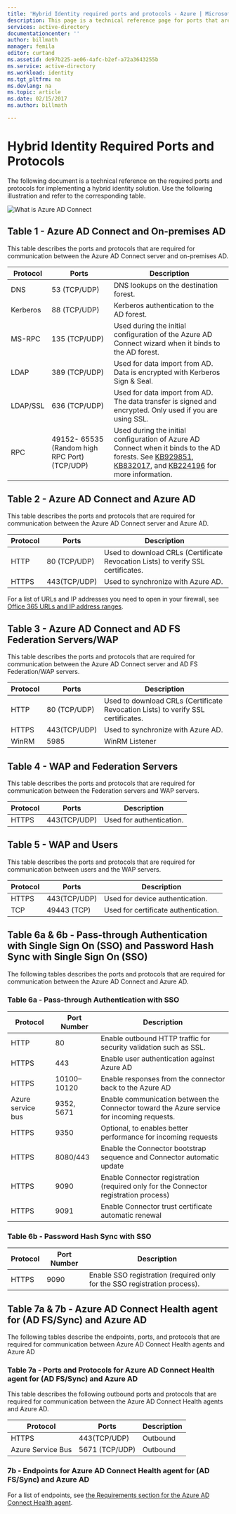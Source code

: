 ```yaml
---
title: 'Hybrid Identity required ports and protocols - Azure | Microsoft Docs'
description: This page is a technical reference page for ports that are required to be open for Azure AD Connect
services: active-directory
documentationcenter: ''
author: billmath
manager: femila
editor: curtand
ms.assetid: de97b225-ae06-4afc-b2ef-a72a3643255b
ms.service: active-directory
ms.workload: identity
ms.tgt_pltfrm: na
ms.devlang: na
ms.topic: article
ms.date: 02/15/2017
ms.author: billmath

---
```

# Hybrid Identity Required Ports and Protocols
The following document is a technical reference on the required ports and protocols for implementing a hybrid identity solution. Use the following illustration and refer to the corresponding table.

![What is Azure AD Connect](./media/active-directory-aadconnect-ports/required3.png)

## Table 1 - Azure AD Connect and On-premises AD
This table describes the ports and protocols that are required for communication between the Azure AD Connect server and on-premises AD.

| Protocol | Ports | Description |
| --- | --- | --- |
| DNS |53 (TCP/UDP) |DNS lookups on the destination forest. |
| Kerberos |88 (TCP/UDP) |Kerberos authentication to the AD forest. |
| MS-RPC |135 (TCP/UDP) |Used during the initial configuration of the Azure AD Connect wizard when it binds to the AD forest. |
| LDAP |389 (TCP/UDP) |Used for data import from AD. Data is encrypted with Kerberos Sign & Seal. |
| LDAP/SSL |636 (TCP/UDP) |Used for data import from AD. The data transfer is signed and encrypted. Only used if you are using SSL. |
| RPC |49152- 65535 (Random high RPC Port)(TCP/UDP) |Used during the initial configuration of Azure AD Connect when it binds to the AD forests. See [KB929851](https://support.microsoft.com/kb/929851), [KB832017](https://support.microsoft.com/kb/832017), and [KB224196](https://support.microsoft.com/kb/224196) for more information. |

## Table 2 - Azure AD Connect and Azure AD
This table describes the ports and protocols that are required for communication between the Azure AD Connect server and Azure AD.

| Protocol | Ports | Description |
| --- | --- | --- |
| HTTP |80 (TCP/UDP) |Used to download CRLs (Certificate Revocation Lists) to verify SSL certificates. |
| HTTPS |443(TCP/UDP) |Used to synchronize with Azure AD. |

For a list of URLs and IP addresses you need to open in your firewall, see [Office 365 URLs and IP address ranges](https://support.office.com/article/Office-365-URLs-and-IP-address-ranges-8548a211-3fe7-47cb-abb1-355ea5aa88a2).

## Table 3 - Azure AD Connect and AD FS Federation Servers/WAP
This table describes the ports and protocols that are required for communication between the Azure AD Connect server and AD FS Federation/WAP servers.  

| Protocol | Ports | Description |
| --- | --- | --- |
| HTTP |80 (TCP/UDP) |Used to download CRLs (Certificate Revocation Lists) to verify SSL certificates. |
| HTTPS |443(TCP/UDP) |Used to synchronize with Azure AD. |
| WinRM |5985 |WinRM Listener |

## Table 4 - WAP and Federation Servers
This table describes the ports and protocols that are required for communication between the Federation servers and WAP servers.

| Protocol | Ports | Description |
| --- | --- | --- |
| HTTPS |443(TCP/UDP) |Used for authentication. |

## Table 5 - WAP and Users
This table describes the ports and protocols that are required for communication between users and the WAP servers.

| Protocol | Ports | Description |
| --- | --- | --- |
| HTTPS |443(TCP/UDP) |Used for device authentication. |
| TCP |49443 (TCP) |Used for certificate authentication. |

## Table 6a & 6b - Pass-through Authentication with Single Sign On (SSO) and Password Hash Sync with Single Sign On (SSO)
The following tables describes the ports and protocols that are required for communication between the Azure AD Connect and Azure AD.

### Table 6a - Pass-through Authentication with SSO
|Protocol|Port Number|Description
| --- | --- | ---
|HTTP|80|Enable outbound HTTP traffic for security validation such as SSL.
|HTTPS|443|	Enable user authentication against Azure AD
|HTTPS|10100–10120|	Enable responses from the connector back to the Azure AD 
|Azure service bus|9352, 5671|	Enable communication between the Connector toward the Azure service for incoming requests.
|HTTPS|9350|	Optional, to enables better performance for incoming requests
|HTTPS|8080/443|	Enable the Connector bootstrap sequence and Connector automatic update
|HTTPS|9090|	Enable Connector registration (required only for the Connector registration process)
|HTTPS|9091|	Enable Connector trust certificate automatic renewal

### Table 6b - Password Hash Sync with SSO

|Protocol|Port Number|Description
| --- | --- | ---
|HTTPS|9090|	Enable SSO registration (required only for the SSO registration process).

## Table 7a & 7b - Azure AD Connect Health agent for (AD FS/Sync) and Azure AD
The following tables describe the endpoints, ports, and protocols that are required for communication between Azure AD Connect Health agents and Azure AD

### Table 7a - Ports and Protocols for Azure AD Connect Health agent for (AD FS/Sync) and Azure AD
This table describes the following outbound ports and protocols that are required for communication between the Azure AD Connect Health agents and Azure AD.  

| Protocol | Ports | Description |
| --- | --- | --- |
| HTTPS |443(TCP/UDP) |Outbound |
| Azure Service Bus |5671 (TCP/UDP) |Outbound |

### 7b - Endpoints for Azure AD Connect Health agent for (AD FS/Sync) and Azure AD
For a list of endpoints, see [the Requirements section for the Azure AD Connect Health agent](../connect-health/active-directory-aadconnect-health-agent-install.md#requirements).

